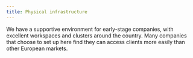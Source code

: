 ```yaml
---
title: Physical infrastructure
---
```


We have a supportive environment for early-stage companies, with excellent workspaces and clusters around the country. Many companies that choose to set up here find they can access clients more easily than other European markets. 